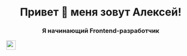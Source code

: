 <div id="heder" align="center">
  <h1>Привет 👋 меня зовут Алексей!</h1>
  <h3>Я начинающий Frontend-разработчик</h3>
</div>
<img src="https://camo.githubusercontent.com/7274168fa64de6799ee3862087425217597e590ac473a483753a53257bb59d9b/68747470733a2f2f696d672e736869656c64732e696f2f7374617469632f76313f6d6573736167653d596f7574756265266c6f676f3d796f7574756265266c6162656c3d26636f6c6f723d464630303030266c6f676f436f6c6f723d7768697465266c6162656c436f6c6f723d267374796c653d666f722d7468652d6261646765" height="25" alt="youtube logo" data-canonical-src="https://img.shields.io/static/v1?message=Youtube&amp;logo=youtube&amp;label=&amp;color=FF0000&amp;logoColor=white&amp;labelColor=&amp;style=for-the-badge" style="max-width: 100%;">

<!--
**Burjuy85/Burjuy85** is a ✨ _special_ ✨ repository because its `README.md` (this file) appears on your GitHub profile.

Here are some ideas to get you started:

- 🔭 I’m currently working on ...
- 🌱 I’m currently learning ...
- 👯 I’m looking to collaborate on ...
- 🤔 I’m looking for help with ...
- 💬 Ask me about ...
- 📫 How to reach me: ...
- 😄 Pronouns: ...
- ⚡ Fun fact: ...
-->
